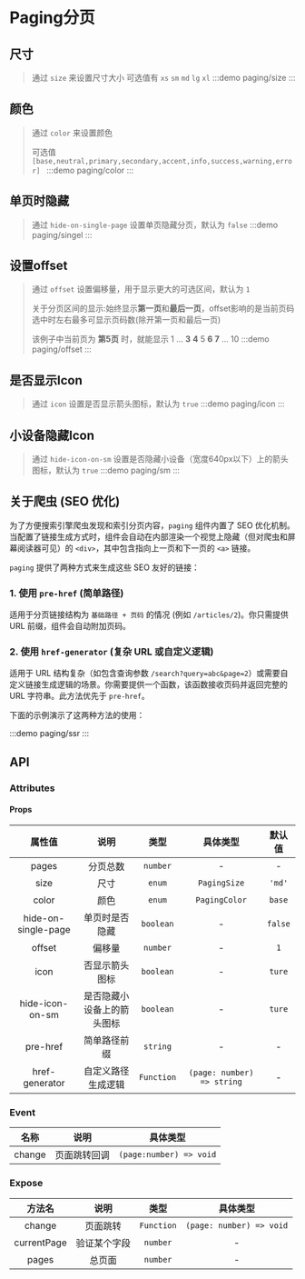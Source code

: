 # Paging分页


## 尺寸
> 通过 `size` 来设置尺寸大小 可选值有 `xs` `sm` `md` `lg` `xl`
:::demo paging/size
:::

## 颜色
> 通过 `color` 来设置颜色
>>
> 可选值 `[base,neutral,primary,secondary,accent,info,success,warning,error] `
:::demo paging/color
:::


## 单页时隐藏
> 通过 `hide-on-single-page` 设置单页隐藏分页，默认为 `false`
:::demo paging/singel
:::


## 设置offset
> 通过 `offset` 设置偏移量，用于显示更大的可选区间，默认为 `1`
>>
> 关于分页区间的显示:始终显示**第一页**和**最后一页**，offset影响的是当前页码选中时左右最多可显示页码数(除开第一页和最后一页)
>>
> 该例子中当前页为 **第5页** 时，就能显示 1 ... **3** **4** 5 **6** **7** ... 10 
:::demo paging/offset
:::


## 是否显示Icon
> 通过 `icon` 设置是否显示箭头图标，默认为 `true`
:::demo paging/icon
:::

## 小设备隐藏Icon
> 通过 `hide-icon-on-sm` 设置是否隐藏小设备（宽度640px以下）上的箭头图标，默认为 `true`
:::demo paging/sm
:::

## 关于爬虫 (SEO 优化)

为了方便搜索引擎爬虫发现和索引分页内容，`paging` 组件内置了 SEO 优化机制。当配置了链接生成方式时，组件会自动在内部渲染一个视觉上隐藏（但对爬虫和屏幕阅读器可见）的 `<div>`，其中包含指向上一页和下一页的 `<a>` 链接。

`paging` 提供了两种方式来生成这些 SEO 友好的链接：

### 1. 使用 `pre-href` (简单路径)

适用于分页链接结构为 `基础路径 + 页码` 的情况 (例如 `/articles/2`)。你只需提供 URL 前缀，组件会自动附加页码。

### 2. 使用 `href-generator` (复杂 URL 或自定义逻辑)

适用于 URL 结构复杂（如包含查询参数 `/search?query=abc&page=2`）或需要自定义链接生成逻辑的场景。你需要提供一个函数，该函数接收页码并返回完整的 URL 字符串。此方法优先于 `pre-href`。

下面的示例演示了这两种方法的使用：

:::demo paging/ssr
:::

## API

### Attributes

#### Props
|       属性值        |            说明            |    类型    |          具体类型          | 默认值  |
| :-----------------: | :------------------------: | :--------: | :------------------------: | :-----: |
|        pages        |          分页总数          |  `number`  |             -              |    -    |
|        size         |            尺寸            |   `enum`   |        `PagingSize`        | `'md'`  |
|        color        |            颜色            |   `enum`   |       `PagingColor`        | `base`  |
| hide-on-single-page |       单页时是否隐藏       | `boolean`  |             -              | `false` |
|       offset        |           偏移量           |  `number`  |             -              |   `1`   |
|        icon         |       否显示箭头图标       | `boolean`  |             -              | `ture`  |
|   hide-icon-on-sm   | 是否隐藏小设备上的箭头图标 | `boolean`  |             -              | `ture`  |
|      pre-href       |        简单路径前缀        |  `string`  |             -              |    -    |
|   href-generator    |     自定义路径生成逻辑     | `Function` | `(page: number) => string` |    -    |



### Event
|  名称  |     说明     |        具体类型         |
| :----: | :----------: | :---------------------: |
| change | 页面跳转回调 | `(page:number) => void` |


### Expose
|   方法名    |     说明     |    类型    |         具体类型         |
| :---------: | :----------: | :--------: | :----------------------: |
|   change    |   页面跳转   | `Function` | `(page: number) => void` |
| currentPage | 验证某个字段 |  `number`  |            -             |
|    pages    |    总页面    |  `number`  |            -             |